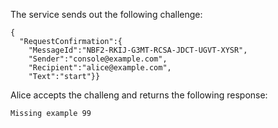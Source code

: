 
The service sends out the following challenge:

~~~~
{
  "RequestConfirmation":{
    "MessageId":"NBF2-RKIJ-G3MT-RCSA-JDCT-UGVT-XYSR",
    "Sender":"console@example.com",
    "Recipient":"alice@example.com",
    "Text":"start"}}
~~~~

Alice accepts the challeng and returns the following response:


~~~~
Missing example 99
~~~~




